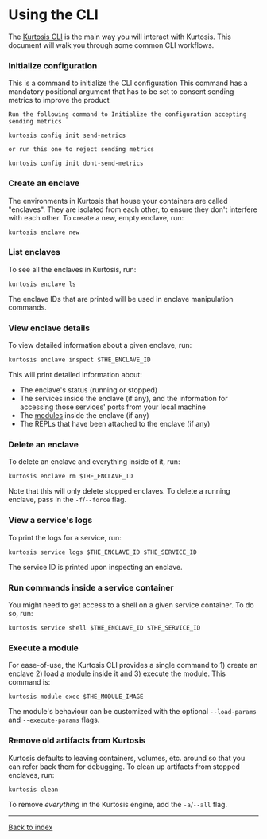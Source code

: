 Using the CLI
=============
The [Kurtosis CLI][cli-installation] is the main way you will interact with Kurtosis. This document will walk you through some common CLI workflows.

### Initialize configuration
This is a command to initialize the CLI configuration 
This command has a mandatory positional argument that has to be set to consent sending metrics to improve the product

```
Run the following command to Initialize the configuration accepting sending metrics

kurtosis config init send-metrics

or run this one to reject sending metrics

kurtosis config init dont-send-metrics

```

### Create an enclave
The environments in Kurtosis that house your containers are called "enclaves". They are isolated from each other, to ensure they don't interfere with each other. To create a new, empty enclave, run:

```
kurtosis enclave new
```

### List enclaves
To see all the enclaves in Kurtosis, run:

```
kurtosis enclave ls
```

The enclave IDs that are printed will be used in enclave manipulation commands.

### View enclave details
To view detailed information about a given enclave, run:

```
kurtosis enclave inspect $THE_ENCLAVE_ID
```

This will print detailed information about:

* The enclave's status (running or stopped)
* The services inside the enclave (if any), and the information for accessing those services' ports from your local machine
* The [modules][modules] inside the enclave (if any)
* The REPLs that have been attached to the enclave (if any)

### Delete an enclave
To delete an enclave and everything inside of it, run:

```
kurtosis enclave rm $THE_ENCLAVE_ID
```

Note that this will only delete stopped enclaves. To delete a running enclave, pass in the `-f`/`--force` flag.

### View a service's logs
To print the logs for a service, run:

```
kurtosis service logs $THE_ENCLAVE_ID $THE_SERVICE_ID
```

The service ID is printed upon inspecting an enclave.

### Run commands inside a service container
You might need to get access to a shell on a given service container. To do so, run:

```
kurtosis service shell $THE_ENCLAVE_ID $THE_SERVICE_ID
```

### Execute a module
For ease-of-use, the Kurtosis CLI provides a single command to 1) create an enclave 2) load a [module][modules] inside it and 3) execute the module. This command is:

```
kurtosis module exec $THE_MODULE_IMAGE
```

The module's behaviour can be customized with the optional `--load-params` and `--execute-params` flags.

### Remove old artifacts from Kurtosis
Kurtosis defaults to leaving containers, volumes, etc. around so that you can refer back them for debugging. To clean up artifacts from stopped enclaves, run:

```
kurtosis clean
```

To remove _everything_ in the Kurtosis engine, add the `-a`/`--all` flag.

---

[Back to index](https://docs.kurtosistech.com)

<!-- Only links below this point -->
[modules]: ./modules.md
[cli-installation]: ./installation.md
